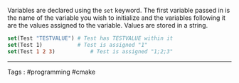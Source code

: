 Variables are declared using the `set` keyword. The first variable passed in is the name of the variable you wish to initialize and the variables following it are the values assigned to the variable. Values are stored in a string. 

```cmake 
set(Test "TESTVALUE") # Test has TESTVALUE within it 
set(Test 1)           # Test is assigned "1"
set(Test 1 2 3)           # Test is assigned "1;2;3" 
```
___
Tags : #programming #cmake